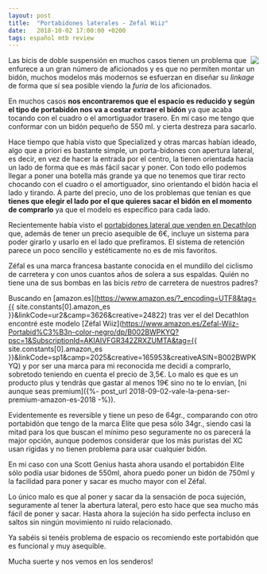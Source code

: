 ```yaml
---
layout: post
title:  "Portabidones laterales - Zefal Wiiz"
date:   2018-10-02 17:00:00 +0200
tags: español mtb review
---
```


<a href='{{ site.constants[0].wsib }}/es/zefal%20wiiz'><img style="float: right;" src="https://i.imgur.com/tejFkXZm.jpg"></a>

Las bicis de doble suspensión en muchos casos tienen un problema que enfurece a un gran número de aficionados y es que no permiten montar un bidón, muchos modelos más modernos se esfuerzan en diseñar su *linkage* de forma que sí sea posible viendo la *furia* de los aficionados.

En muchos casos **nos encontraremos que el espacio es reducido y según el tipo de portabidón nos va a costar extraer el bidón** ya que acaba tocando con el cuadro o el amortiguador trasero. En mi caso me tengo que conformar con un bidón pequeño de 550 ml. y cierta destreza para sacarlo.

Hace tiempo que había visto que Specialized y otras marcas habían ideado, algo que a priori es bastante simple, un porta-bidones con apertura lateral, es decir, en vez de hacer la entrada por el centro, la tienen orientada hacia un lado de forma que es más fácil sacar y poner. Con todo ello podemos llegar a poner una botella más grande ya que no tenemos que tirar recto chocando con el cuadro o el amortiguador, sino orientando el bidón hacia el lado y tirando. A parte del precio, uno de los problemas que tenían es que **tienes que elegir el lado por el que quieres sacar el bidón en el momento de comprarlo** ya que el modelo es específico para cada lado.

Recientemente había visto el [portabidones lateral que venden en Decathlon](https://www.decathlon.es/portabidon-bicicleta-ciclismo-btwin-entrada-lateral-id_8500510.html) que, además de tener un precio asequible de 6€, incluye un sistema para poder girarlo y usarlo en el lado que prefiramos. El sistema de retención parece un poco sencillo y estéticamente no es de mis favoritos.

Zéfal es una marca francesa bastante conocida en el mundillo del ciclismo de carretera y con unos cuantos años de solera a sus espaldas. Quién no tiene una de sus bombas en las bicis *retro* de carretera de nuestros padres?

Buscando en [amazon.es](https://www.amazon.es/?_encoding=UTF8&tag={{ site.constants[0].amazon_es }}&linkCode=ur2&camp=3626&creative=24822) tras ver el del Decathlon encontré este modelo [Zéfal Wiiz](https://www.amazon.es/Zefal-Wiiz-Portabid%C3%B3n-color-negro/dp/B002BWPKYQ?psc=1&SubscriptionId=AKIAIVFGR342ZRXZUMTA&tag={{ site.constants[0].amazon_es }}&linkCode=sp1&camp=2025&creative=165953&creativeASIN=B002BWPKYQ) y por ser una marca para mi reconocida me decidí a comprarlo, sobretodo teniendo en cuenta el precio de 3,5€. Lo malo es que es un producto plus y tendrás que gastar al menos 19€ sino no te lo envían, [ni aunque seas premium]({%- post_url 2018-09-02-vale-la-pena-ser-premium-amazon-es-2018 -%}).

Evidentemente es reversible y tiene un peso de 64gr., comparando con otro portabidón que tengo de la marca Elite que pesa sólo 34gr., siendo casi la mitad para los que buscan el mínimo peso seguramente no os parecerá la major opción, aunque podemos considerar que los más puristas del XC usan rígidas y no tienen problema para usar cualquier bidón.

En mi caso con una Scott Genius hasta ahora usando el portabidón Elite sólo podía usar bidones de 550ml, ahora puedo poner un bidón de 750ml y la facilidad para poner y sacar es mucho mayor con el Zéfal.

Lo único malo es que al poner y sacar da la sensación de poca sujeción, seguramente al tener la abertura lateral, pero esto hace que sea mucho más fácil de poner y sacar. Hasta ahora la sujeción ha sido perfecta incluso en saltos sin ningún movimiento ni ruido relacionado.

Ya sabéis si tenéis problema de espacio os recomiendo este portabidón que es funcional y muy asequible.

Mucha suerte y nos vemos en los senderos!
